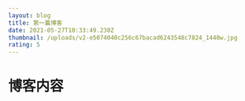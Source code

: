 ```yaml
---
layout: blog
title: 第一篇博客
date: 2021-05-27T10:33:49.230Z
thumbnail: /uploads/v2-e5074040c256c67bacad6243548c7824_1440w.jpg
rating: 5
---
```

# 博客内容